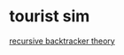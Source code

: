 # tourist sim
[recursive backtracker theory](https://en.wikipedia.org/wiki/Maze_generation_algorithm#Recursive_backtracker)
